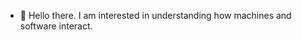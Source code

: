- 👋 Hello there. I am interested in understanding how machines and software interact.

<!---
hwangs12/hwangs12 is a ✨ special ✨ repository because its `README.md` (this file) appears on your GitHub profile.
You can click the Preview link to take a look at your changes.
--->
